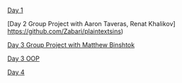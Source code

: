 [Day 1](https://github.com/Zabari/cuny2x/tree/master/homework/day1)

[Day 2 Group Project with Aaron Taveras, Renat Khalikov] https://github.com/Zabari/plaintextsins)

[Day 3 Group Project with Matthew Binshtok](https://github.com/matthewbinshtok/day3website)

[Day 3 OOP](https://github.com/Zabari/cuny2x/blob/master/js1/photoClass.html)

[Day 4](https://github.com/Zabari/cuny2x/tree/master/jsmusic)
